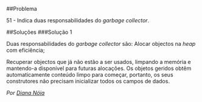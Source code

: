 ##Problema

51 - Indica duas responsabilidades do _garbage collector_.

##Soluções
###Solução 1

Duas responsabilidades do *garbage collector* são: Alocar objectos na *heap* 
com eficiência; 

Recuperar objectos que já não estão a ser usados, limpando a memória e 
mantendo-a disponível para futuras alocações. 
Os objetos geridos obtêm automaticamente conteúdo limpo para começar, 
portanto, os seus construtores não precisam inicializar todos os campos de 
dados.

*Por [Diana Nóia](https://github.com/DianaNoia)*